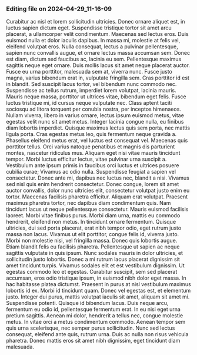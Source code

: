 

### Editing file on 2024-04-29_11-16-09

Curabitur ac nisl et lorem sollicitudin ultricies. Donec ornare aliquet est, in luctus sapien dictum eget. Suspendisse tristique tortor sit amet arcu placerat, a ullamcorper velit condimentum. Maecenas sed lectus eros. Duis euismod nulla et dolor iaculis dapibus. In massa mi, molestie at felis vel, eleifend volutpat eros. Nulla consequat, lectus a pulvinar pellentesque, sapien nunc convallis augue, et ornare lectus massa accumsan sem. Donec est diam, dictum sed faucibus ac, lacinia eu sem. Pellentesque maximus sagittis neque eget ornare. Duis mollis lacus sit amet neque placerat auctor. Fusce eu urna porttitor, malesuada sem at, viverra nunc. Fusce justo magna, varius bibendum erat in, vulputate fringilla sem. Cras porttitor id est in blandit.
Sed suscipit lacus tortor, vel bibendum nunc commodo nec. Suspendisse ac tellus rutrum, imperdiet lorem volutpat, lacinia mauris. Mauris neque massa, porttitor ut ultrices vitae, bibendum eget felis. Fusce luctus tristique mi, id cursus neque vulputate nec. Class aptent taciti sociosqu ad litora torquent per conubia nostra, per inceptos himenaeos. Nullam viverra, libero in varius ornare, lectus ipsum euismod metus, vitae egestas velit nunc sit amet metus. Integer lacinia congue nulla, eu finibus diam lobortis imperdiet. Quisque maximus lectus quis sem porta, nec mattis ligula porta. Cras egestas metus leo, quis fermentum neque gravida a. Phasellus eleifend metus erat, vel luctus est consequat vel. Maecenas quis porttitor tellus. Orci varius natoque penatibus et magnis dis parturient montes, nascetur ridiculus mus.
Aliquam eget nisi vitae mauris tincidunt tempor. Morbi luctus efficitur lectus, vitae pulvinar urna suscipit a. Vestibulum ante ipsum primis in faucibus orci luctus et ultrices posuere cubilia curae; Vivamus ac odio nulla. Suspendisse feugiat a sapien vel consectetur. Donec ante mi, dapibus nec luctus nec, blandit a nisi. Vivamus sed nisl quis enim hendrerit consectetur. Donec congue, lorem sit amet auctor convallis, dolor nunc ultricies elit, consectetur volutpat justo enim eu tortor. Maecenas facilisis pharetra efficitur. Aliquam erat volutpat. Praesent maximus pharetra tortor, nec dapibus diam condimentum quis. Nam tincidunt lacus ut neque pellentesque consectetur. Mauris euismod facilisis laoreet. Morbi vitae finibus purus.
Morbi diam urna, mattis eu commodo hendrerit, eleifend non metus. In tincidunt ornare fermentum. Quisque ultricies, dui sed porta placerat, erat nibh tempor odio, eget rutrum justo massa non lacus. Vivamus ut elit porttitor, congue felis id, viverra justo. Morbi non molestie nisi, vel fringilla massa. Donec quis lobortis augue. Etiam blandit felis eu facilisis pharetra. Pellentesque ut sapien ac neque sagittis vulputate in quis ipsum. Nunc sodales mauris in dolor ultricies, et sollicitudin justo lobortis. Donec a mi rutrum lacus placerat dignissim sit amet tincidunt turpis. Vivamus sodales elit et est vestibulum dignissim. Ut egestas commodo leo et egestas. Curabitur suscipit, sem sed placerat accumsan, eros odio tristique ipsum, in euismod nibh dolor eget massa. In hac habitasse platea dictumst.
Praesent in purus at nisl vestibulum maximus lobortis id ex. Morbi id tincidunt quam. Donec vel egestas est, et elementum justo. Integer dui purus, mattis volutpat iaculis sit amet, aliquam sit amet mi. Suspendisse potenti. Quisque id bibendum lacus. Duis neque arcu, fermentum eu odio id, pellentesque fermentum erat. In eu nisi eget urna pretium sagittis. Aenean mi dolor, hendrerit a tellus nec, congue molestie metus. In vitae orci a metus condimentum commodo. Aenean tempor sem quis urna scelerisque, nec semper purus sollicitudin. Nunc sed lectus consequat, eleifend ante quis, rutrum urna. Duis ac nulla non risus vehicula pharetra. Donec mattis eros sit amet nibh dignissim, eget tincidunt diam malesuada.



